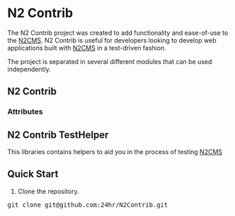 # N2 Contrib
The N2 Contrib project was created to add functionality and ease-of-use to the [N2CMS][].
N2 Contrib is useful for developers looking to develop web applications built with [N2CMS][] in a test-driven fashion.

The project is separated in several different modules that can be used independently.

## N2 Contrib

### Attributes

## N2 Contrib TestHelper
This libraries contains helpers to aid you in the process of testing [N2CMS][]

## Quick Start
1. Clone the repository.
<pre>
git clone git@github.com:24hr/N2Contrib.git 
</pre>


[N2CMS]: https://github.com/n2cms/n2cms 